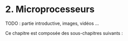 # 2. Microprocesseurs

TODO : partie introductive, images, vidéos ...


Ce chapitre est composée des sous-chapitres suivants :

```{tableofcontents}
```
